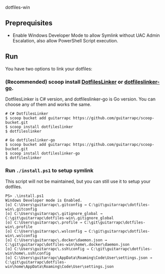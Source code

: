 dotfiles-win

## Preprequisites

* Enable Windows Developer Mode to allow Symlink without UAC Admin Escalation, also allow PowerShell Script execution.

## Run

You have two options to link your dotfiles:

### (Recommended) scoop install [DotfilesLinker](https://github.com/guitarrapc/DotfilesLinker) or [dotfileslinker-go](https://github.com/guitarrapc/dotfileslinker-go).

DotfilesLinker is C# version, and dotfileslinker-go is Go version. You can choose any of them and works the same.

```shell
# C# DotfilesLinker
$ scoop bucket add guitarrapc https://github.com/guitarrapc/scoop-bucket.git
$ scoop install dotfileslinker
$ dotfileslinker

# Go dotfileslinker-go
$ scoop bucket add guitarrapc https://github.com/guitarrapc/scoop-bucket.git
$ scoop install dotfileslinker-go
$ dotfileslinker
```

### Run `./install.ps1` to setup symlink

This script will not be maintained, but you can still use it to setup your dotfiles.

```shell
PS> .\install.ps1
Windows Developer mode is Enabled.
[o] C:\Users\guitarrapc\.gitconfig → C:\git\guitarrapc\dotfiles-win\.gitconfig
[o] C:\Users\guitarrapc\.gitignore_global → C:\git\guitarrapc\dotfiles-win\.gitignore_global
[o] C:\Users\guitarrapc\.profile → C:\git\guitarrapc\dotfiles-win\.profile
[o] C:\Users\guitarrapc\.wslconfig → C:\git\guitarrapc\dotfiles-win\.wslconfig
[o] C:\Users\guitarrapc\.docker\daemon.json → C:\git\guitarrapc\dotfiles-win\home\.docker\daemon.json
[o] C:\Users\guitarrapc\.ssh\config → C:\git\guitarrapc\dotfiles-win\home\.ssh\config
[o] C:\Users\guitarrapc\AppData\Roaming\Code\User\settings.json → C:\git\guitarrapc\dotfiles-win\home\AppData\Roaming\Code\User\settings.json
```
